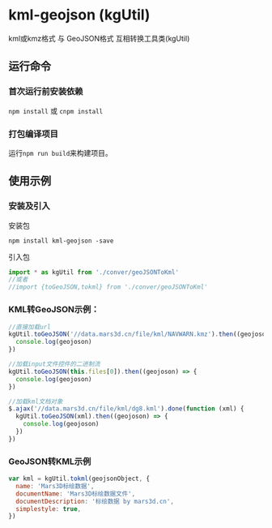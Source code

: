 # kml-geojson (kgUtil)

 kml或kmz格式 与  GeoJSON格式 互相转换工具类(kgUtil)


## 运行命令
 
### 首次运行前安装依赖
 `npm install` 或 `cnpm install`
  
### 打包编译项目
 运行`npm run build`来构建项目。 


## 使用示例

### 安装及引入
安装包
```hash
npm install kml-geojson -save 
```

引入包
```js
import * as kgUtil from './conver/geoJSONToKml' 
//或者
//import {toGeoJSON,tokml} from './conver/geoJSONToKml'
```
 
### KML转GeoJSON示例：
```js
//直接加载url
kgUtil.toGeoJSON('//data.mars3d.cn/file/kml/NAVWARN.kmz').then((geojoson) => {
  console.log(geojoson) 
})

//加载input文件控件的二进制流
kgUtil.toGeoJSON(this.files[0]).then((geojoson) => {
  console.log(geojoson) 
})

//加载kml文档对象
$.ajax('//data.mars3d.cn/file/kml/dg8.kml').done(function (xml) {
  kgUtil.toGeoJSON(xml).then((geojoson) => {
    console.log(geojoson) 
  })
})
```

### GeoJSON转KML示例

```js 
var kml = kgUtil.tokml(geojsonObject, {
  name: 'Mars3D标绘数据',
  documentName: 'Mars3D标绘数据文件',
  documentDescription: '标绘数据 by mars3d.cn',
  simplestyle: true,
}) 
```
